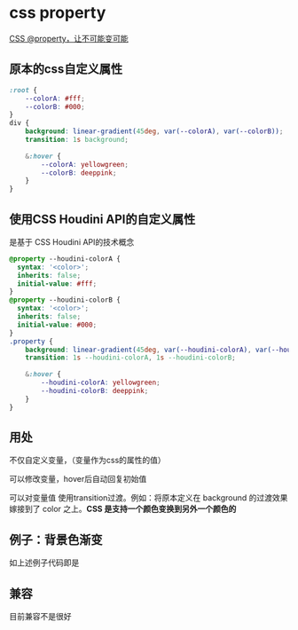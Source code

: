 # css property

[CSS @property，让不可能变可能](https://juejin.cn/post/6951201528543707150)

## 原本的css自定义属性

```css
:root {
    --colorA: #fff;
    --colorB: #000;
}
div {
    background: linear-gradient(45deg, var(--colorA), var(--colorB));
    transition: 1s background;
    
    &:hover {
        --colorA: yellowgreen;
        --colorB: deeppink;
    }
}
```

## 使用CSS Houdini API的自定义属性

是基于 CSS Houdini API的技术概念

```css
@property --houdini-colorA {
  syntax: '<color>';
  inherits: false;
  initial-value: #fff;
}
@property --houdini-colorB {
  syntax: '<color>';
  inherits: false;
  initial-value: #000;
}
.property {
    background: linear-gradient(45deg, var(--houdini-colorA), var(--houdini-colorB));
    transition: 1s --houdini-colorA, 1s --houdini-colorB;
    
    &:hover {
        --houdini-colorA: yellowgreen;
        --houdini-colorB: deeppink;
    }
}
```

## 用处

不仅自定义变量，（变量作为css的属性的值）

可以修改变量，hover后自动回复初始值

可以对变量值 使用transition过渡。例如：将原本定义在 background 的过渡效果嫁接到了 color 之上。**CSS 是支持一个颜色变换到另外一个颜色的**

## 例子：背景色渐变

如上述例子代码即是

## 兼容

目前兼容不是很好
